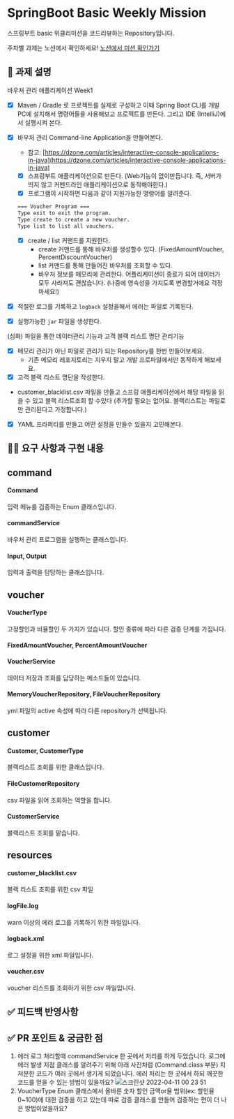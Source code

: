 # SpringBoot Basic Weekly Mission
스프링부트 basic 위클리미션을 코드리뷰하는 Repository입니다.

주차별 과제는 노션에서 확인하세요!
[노션에서 미션 확인가기](https://www.notion.so/backend-devcourse/Part1-3-38f57acca0dd490db11393701417943a)

## 📌 과제 설명 <!-- 어떤 걸 만들었는지 대략적으로 설명해주세요 -->
바우처 관리 애플리케이션 Week1
- [x]  Maven / Gradle 로 프로젝트를 실제로 구성하고 이때 Spring Boot CLI를 개발PC에 설치해서 명령어들을 사용해보고 프로젝트를 만든다. 그리고 IDE (IntelliJ)에서 실행시켜 본다.
- [x]  바우처 관리 Command-line Application을 만들어본다.
    - 참고: [https://dzone.com/articles/interactive-console-applications-in-java](https://dzone.com/articles/interactive-console-applications-in-java)
    - [x]  스프링부트 애플리케이션으로 만든다. (Web기능이 없이만듭니다. 즉, 서버가 띄지 않고 커맨드라인 애플리케이션으로 동작해야한다.)
    - [x]  프로그램이 시작하면 다음과 같이 지원가능한 명령어를 알려준다.

   ```bash
   === Voucher Program ===
   Type exit to exit the program.
   Type create to create a new voucher.
   Type list to list all vouchers.
   ```

    - [x]  create / list 커맨드를 지원한다.
        - create 커맨드를 통해 바우처를 생성할수 있다. (FixedAmountVoucher, PercentDiscountVoucher)
        - list 커맨드를 통해 만들어진 바우처를 조회할 수 있다.
        - 바우처 정보를 매모리에 관리한다. 어플리케이션이 종료가 되어 데이터가 모두 사라져도 괜찮습니다. (나중에 영속성을 가지도록 변경할거에요 걱정마세요!)
- [x]  적절한 로그를 기록하고 `logback` 설정을해서 에러는 파일로 기록된다.
- [x]  실행가능한 `jar` 파일을 생성한다.

(심화) 파일을 통한 데이터관리 기능과 고객 블랙 리스트 명단 관리기능

- [x]  메모리 관리가 아닌 파일로 관리가 되는 Repository를 한번 만들어보세요.
    - 기존 메모리 레포지토리는 지우지 말고 개발 프로파일에서만 동작하게 해보세요.
- [x]  고객 블랙 리스트 명단을 작성한다.
- customer_blacklist.csv 파일을 만들고 스프링 애플리케이션에서 해당 파일을 읽을 수 있고 블랙 리스트조회 할 수있다 (추가할 필요는 없어요. 블랙리스트는 파일로만 관리된다고 가정합니다.)
- [x]  YAML 프라퍼티를 만들고 어떤 설정을 만들수 있을지 고민해본다.
## 👩‍💻 요구 사항과 구현 내용 <!-- 기능을 Commit 별로 잘개 쪼개고, Commit 별로 설명해주세요 -->
## command
#### Command
입력 메뉴를 검증하는 Enum 클래스입니다.
#### commandService
바우처 관리 프로그램을 실행하는 클래스입니다.
#### Input, Output
입력과 출력을 담당하는 클래스입니다.
## voucher
#### VoucherType
고정할인과 비율할인 두 가지가 있습니다.
할인 종류에 따라 다른 검증 단계를 가집니다.
#### FixedAmountVoucher, PercentAmountVoucher
#### VoucherService
데이터 저장과 조회를 담당하는 메소드들이 있습니다.
#### MemoryVoucherRepository, FileVoucherRepository
yml 파일의 active 속성에 따라 다른 repository가 선택됩니다.
## customer
#### Customer, CustomerType
블랙리스트 조회를 위한 클래스입니다.
#### FileCustomerRepository
csv 파일을 읽어 조회하는 역할을 합니다.
#### CustomerService
블랙리스트 조회를 맡습니다.
## resources
#### customer_blacklist.csv
블랙 리스트 조회를 위한 csv 파일
#### logFile.log
warn 이상의 에러 로그를 기록하기 위한 파일입니다.
#### logback.xml
로그 설정을 위한 xml 파일입니다.
#### voucher.csv
voucher 리스트를 조회하기 위한 csv 파일입니다.
## ✅ 피드백 반영사항  <!-- 지난 코드리뷰에서 고친 사항을 적어주세요. 재PR 시에만 사용해 주세요! (재PR 아닌 경우 삭제) -->

## ✅ PR 포인트 & 궁금한 점 <!-- 리뷰어 분들이 집중적으로 보셨으면 하는 내용을 적어주세요 -->
1. 에러 로그 처리할때 commandService 한 곳에서 처리를 하게 두었습니다. 로그에 에러 발생 지점 클래스를 알려주기 위해 아래 사진처럼 (Command.class 부분) 지저분한 코드가 여러 곳에서 생기게 되었습니다. 에러 처리는 한 곳에서 하되 깨끗한 코드를 얻을 수 있는 방법이 있을까요?
   ![스크린샷 2022-04-11 00 23 51](https://user-images.githubusercontent.com/58693617/162626782-c7553780-dc7b-421c-b504-a4f199b3e466.png)
2. VoucherType Enum 클래스에서 올바른 숫자 할인 금액or율 범위(ex: 할인율 0~100)에 대한 검증을 하고 있는데 따로 검증 클래스를 만들어 검증하는 편이 더 나은 방법이었을까요?